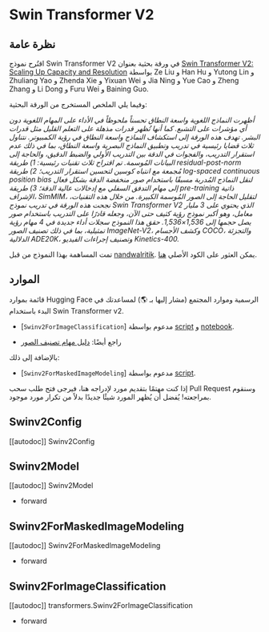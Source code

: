 # Swin Transformer V2

## نظرة عامة

اقتُرح نموذج Swin Transformer V2 في ورقة بحثية بعنوان [Swin Transformer V2: Scaling Up Capacity and Resolution](https://arxiv.org/abs/2111.09883) بواسطة Ze Liu و Han Hu و Yutong Lin و Zhuliang Yao و Zhenda Xie و Yixuan Wei و Jia Ning و Yue Cao و Zheng Zhang و Li Dong و Furu Wei و Baining Guo.

وفيما يلي الملخص المستخرج من الورقة البحثية:

*أظهرت النماذج اللغوية واسعة النطاق تحسناً ملحوظاً في الأداء على المهام اللغوية دون أي مؤشرات على التشبع. كما أنها تُظهر قدرات مذهلة على التعلم القليل مثل قدرات البشر. تهدف هذه الورقة إلى استكشاف النماذج واسعة النطاق في رؤية الكمبيوتر. نتناول ثلاث قضايا رئيسية في تدريب وتطبيق النماذج البصرية واسعة النطاق، بما في ذلك عدم استقرار التدريب، والفجوات في الدقة بين التدريب الأولي والضبط الدقيق، والحاجة إلى البيانات المُوسمة. تم اقتراح ثلاث تقنيات رئيسية: 1) طريقة residual-post-norm مُجمعة مع انتباه كوسين لتحسين استقرار التدريب؛ 2) طريقة log-spaced continuous position bias لنقل النماذج المُدربة مسبقًا باستخدام صور منخفضة الدقة بشكل فعال إلى مهام التدفق السفلي مع إدخالات عالية الدقة؛ 3) طريقة pre-training ذاتية الإشراف، SimMIM، لتقليل الحاجة إلى الصور المُوسمة الكبيرة. من خلال هذه التقنيات، نجحت هذه الورقة في تدريب نموذج Swin Transformer V2 الذي يحتوي على 3 مليار معامل، وهو أكبر نموذج رؤية كثيف حتى الآن، وجعله قادرًا على التدريب باستخدام صور يصل حجمها إلى 1,536×1,536. حقق هذا النموذج سجلات أداء جديدة في 4 مهام رؤية تمثيلية، بما في ذلك تصنيف الصور ImageNet-V2، وكشف الأجسام COCO، والتجزئة الدلالية ADE20K، وتصنيف إجراءات الفيديو Kinetics-400.*

تمت المساهمة بهذا النموذج من قبل [nandwalritik](https://huggingface.co/nandwalritik). يمكن العثور على الكود الأصلي [هنا](https://github.com/microsoft/Swin-Transformer).

## الموارد

قائمة بموارد Hugging Face الرسمية وموارد المجتمع (مشار إليها بـ 🌎) لمساعدتك في البدء باستخدام Swin Transformer v2.

<PipelineTag pipeline="image-classification"/>

- [`Swinv2ForImageClassification`] مدعوم بواسطة [script](https://github.com/huggingface/transformers/tree/main/examples/pytorch/image-classification) و [notebook](https://colab.research.google.com/github/huggingface/notebooks/blob/main/examples/image_classification.ipynb).

- راجع أيضًا: [دليل مهام تصنيف الصور](../tasks/image_classification)

بالإضافة إلى ذلك:

- [`Swinv2ForMaskedImageModeling`] مدعوم بواسطة [script](https://github.com/huggingface/transformers/tree/main/examples/pytorch/image-pretraining).

إذا كنت مهتمًا بتقديم مورد لإدراجه هنا، فيرجى فتح طلب سحب Pull Request وسنقوم بمراجعته! يُفضل أن يُظهر المورد شيئًا جديدًا بدلاً من تكرار مورد موجود.

## Swinv2Config

[[autodoc]] Swinv2Config

## Swinv2Model

[[autodoc]] Swinv2Model

- forward

## Swinv2ForMaskedImageModeling

[[autodoc]] Swinv2ForMaskedImageModeling

- forward

## Swinv2ForImageClassification

[[autodoc]] transformers.Swinv2ForImageClassification

- forward